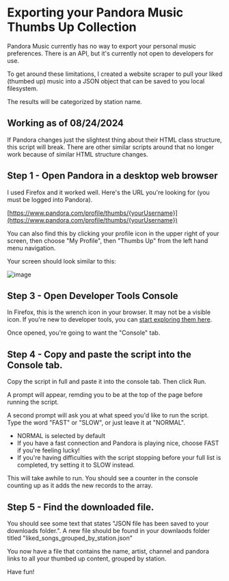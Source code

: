 # Exporting your Pandora Music Thumbs Up Collection

Pandora Music currently has no way to export your personal music preferences. There is an API, but it's currently not open to developers for use.

To get around these limitations, I created a website scraper to pull your liked (thumbed up) music into a JSON object that can be saved to you local filesystem.

The results will be categorized by station name.

## Working as of 08/24/2024
If Pandora changes just the slightest thing about their HTML class structure, this script will break. There are other similar scripts around that no longer work because of similar HTML structure changes.

## Step 1 - Open Pandora in a desktop web browser
I used Firefox and it worked well. Here's the URL you're looking for (you must be logged into Pandora).

[https://www.pandora.com/profile/thumbs/{yourUsername}](https://www.pandora.com/profile/thumbs/{yourUsername})

You can also find this by clicking your profile icon in the upper right of your screen, then choose "My Profile", then "Thumbs Up" from the left hand menu navigation.

Your screen should look similar to this:

![image](https://github.com/jeffsikes/pandora_export/assets/6627582/d0fb64b6-f9c6-48b6-9425-a6b29d1f81ec)

## Step 3 - Open Developer Tools Console
In Firefox, this is the wrench icon in your browser. It may not be a visible icon. If you're new to developer tools, you can [start exploring them here](https://developer.mozilla.org/en-US/docs/Learn/Common_questions/Tools_and_setup/What_are_browser_developer_tools).

Once opened, you're going to want the "Console" tab.

## Step 4 - Copy and paste the script into the Console tab.
Copy the script in full and paste it into the console tab. Then click Run.

A prompt will appear, remding you to be at the top of the page before running the script.

A second prompt will ask you at what speed you'd like to run the script. Type the word "FAST" or "SLOW", or just leave it at "NORMAL".

* NORMAL is selected by default
* If you have a fast connection and Pandora is playing nice, choose FAST if you're feeling lucky! 
* If you're having difficulties with the script stopping before your full list is completed, try setting it to SLOW instead.

This will take awhile to run. You should see a counter in the console counting up as it adds the new records to the array.

## Step 5 - Find the downloaded file.
You should see some text that states "JSON file has been saved to your downloads folder.".
A new file should be found in your downlaods folder titled "liked_songs_grouped_by_station.json"

You now have a file that contains the name, artist, channel and pandora links to all your thumbed up content, grouped by station. 

Have fun!
